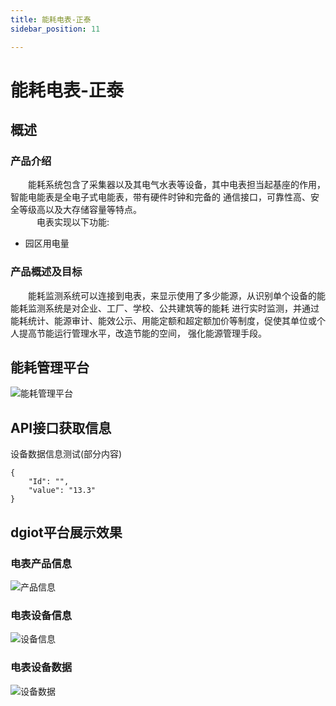 ```yaml
---
title: 能耗电表-正泰
sidebar_position: 11

---
```


# 能耗电表-正泰

## 概述

### 产品介绍 

&emsp;&emsp;能耗系统包含了采集器以及其电气水表等设备，其中电表担当起基座的作用，智能电能表是全电子式电能表，带有硬件时钟和完备的
通信接口，可靠性高、安全等级高以及大存储容量等特点。  
&emsp;&emsp;&emsp;电表实现以下功能:  

* 园区用电量

### 产品概述及目标

&emsp;&emsp;能耗监测系统可以连接到电表，来显示使用了多少能源，从识别单个设备的能能耗监测系统是对企业、工厂、学校、公共建筑等的能耗
进行实时监测，并通过能耗统计、能源审计、能效公示、用能定额和超定额加价等制度，促使其单位或个人提高节能运行管理水平，改造节能的空间，
强化能源管理手段。
            

## 能耗管理平台
![能耗管理平台](http://dgiot-1253666439.cos.ap-shanghai-fsi.myqcloud.com/dgiot_web/doc_ylb/nenghao/5.png)

## API接口获取信息

设备数据信息测试(部分内容)
```
{
	"Id": "",
	"value": "13.3"
}
```


## dgiot平台展示效果

### 电表产品信息

![产品信息](http://dgiot-1253666439.cos.ap-shanghai-fsi.myqcloud.com/dgiot_web/doc_ylb/nenghao/6.png)

### 电表设备信息

![设备信息](http://dgiot-1253666439.cos.ap-shanghai-fsi.myqcloud.com/dgiot_web/doc_ylb/nenghao/7.png)


### 电表设备数据

![设备数据](http://dgiot-1253666439.cos.ap-shanghai-fsi.myqcloud.com/dgiot_web/doc_ylb/nenghao/8.png)


